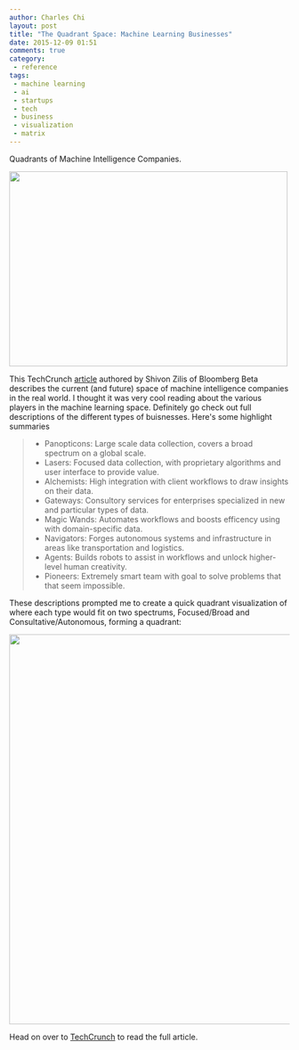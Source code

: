 ```yaml
---
author: Charles Chi
layout: post
title: "The Quadrant Space: Machine Learning Businesses"
date: 2015-12-09 01:51
comments: true
category:
 - reference
tags:
 - machine learning
 - ai
 - startups
 - tech
 - business
 - visualization
 - matrix
---
```


Quadrants of Machine Intelligence Companies. 

<img src="http://www.a2isystems.com/files/images/background-images/1920x1278/tandhjul.jpg" style="width:500px;height:350px;"/>

This TechCrunch <a href="http://techcrunch.com/2015/11/26/machine-intelligence-in-the-real-world/" target="_blank">article</a> authored by Shivon Zilis of Bloomberg Beta describes the current (and future) space of machine intelligence companies in the real world. I thought it was very cool reading about the various players in the machine learning space. Definitely go check out full descriptions of the different types of buisnesses. Here's some highlight summaries

> - Panopticons: Large scale data collection, covers a broad spectrum on a global scale.
> - Lasers: Focused data collection, with proprietary algorithms and user interface to provide value.
> - Alchemists: High integration with client workflows to draw insights on their data.
> - Gateways: Consultory services for enterprises specialized in new and particular types of data.
> - Magic Wands: Automates workflows and boosts efficency using with domain-specific data.
> - Navigators: Forges autonomous systems and infrastructure in areas like transportation and logistics.
> - Agents: Builds robots to assist in workflows and unlock higher-level human creativity.
> - Pioneers: Extremely smart team with goal to solve problems that that seem impossible.

These descriptions prompted me to create a quick quadrant visualization of where each type would fit on two spectrums, Focused/Broad and Consultative/Autonomous, forming a quadrant:

<img src="{{ site.url }}/assets/img/2015-12-09-quadrant-space-for-machine-intelligence-businesses/quadrants.png" style="width:900px;height:700;"/>

Head on over to <a href="http://techcrunch.com/2015/11/26/machine-intelligence-in-the-real-world/" target="_blank">TechCrunch</a> to read the full article.
